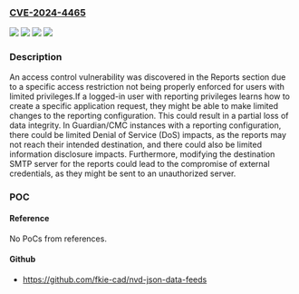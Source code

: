 ### [CVE-2024-4465](https://cve.mitre.org/cgi-bin/cvename.cgi?name=CVE-2024-4465)
![](https://img.shields.io/static/v1?label=Product&message=CMC&color=blue)
![](https://img.shields.io/static/v1?label=Product&message=Guardian&color=blue)
![](https://img.shields.io/static/v1?label=Version&message=0%3C%2024.2.0%20&color=brighgreen)
![](https://img.shields.io/static/v1?label=Vulnerability&message=CWE-863%20Incorrect%20Authorization&color=brighgreen)

### Description

An access control vulnerability was discovered in the Reports section due to a specific access restriction not being properly enforced for users with limited privileges.If a logged-in user with reporting privileges learns how to create a specific application request, they might be able to make limited changes to the reporting configuration. This could result in a partial loss of data integrity. In Guardian/CMC instances with a reporting configuration, there could be limited Denial of Service (DoS) impacts, as the reports may not reach their intended destination, and there could also be limited information disclosure impacts. Furthermore, modifying the destination SMTP server for the reports could lead to the compromise of external credentials, as they might be sent to an unauthorized server.

### POC

#### Reference
No PoCs from references.

#### Github
- https://github.com/fkie-cad/nvd-json-data-feeds

